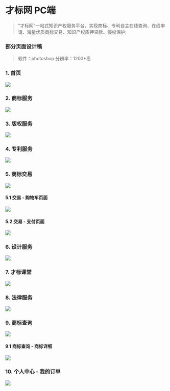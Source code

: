 # 才标网 PC端
>“才标网”一站式知识产权服务平台，实现商标、专利自主在线查询、在线申请、海量优质商标交易、知识产权质押贷款、侵权保护;
  
  
    
### 部分页面设计稿
>软件：photoshop
>分辨率：1200*高


### 1. 首页
![](/assets/1.1-快速办理.jpg)

### 2. 商标服务
![](/assets/2-商标服务.jpg)

### 3. 版权服务
![](/assets/3-版权服务.jpg)

### 4. 专利服务
![](/assets/4-专利服务.jpg)

### 5. 商标交易
![](/assets/5-商标交易.jpg)

#### 5.1 交易 - 购物车页面
![](/assets/12.0-购物车页面.jpg)

#### 5.2 交易 - 支付页面
![](/assets/12.1-支付页面.jpg)

### 6. 设计服务
![](/assets/6-设计服务.jpg)

### 7. 才标课堂
![](/assets/7-才标课堂.jpg)

### 8. 法律服务
![](/assets/8-法律服务.jpg)

### 9. 商标查询
![](/assets/9.0-商标查询.jpg)
#### 9.1 商标查询 - 商标详细
![](/assets/9.1-商标详细.jpg)

### 10. 个人中心 - 我的订单
![](/assets/10.4我的订单.jpg)


